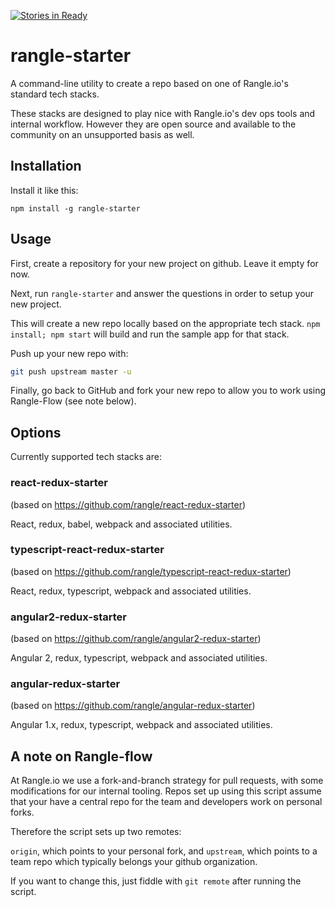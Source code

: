 [![Stories in Ready](https://badge.waffle.io/rangle/rangle-starter.png?label=ready&title=Ready)](https://waffle.io/rangle/rangle-starter)
# rangle-starter

A command-line utility to create a repo based on one of Rangle.io's standard tech stacks.

These stacks are designed to play nice with Rangle.io's dev ops tools and internal
workflow. However they are open source and available to the community on an
unsupported basis as well.

## Installation

Install it like this:

```
npm install -g rangle-starter
```

## Usage

First, create a repository for your new project on github. Leave it empty for
now.

Next, run `rangle-starter` and answer the questions in order to setup your new project.

This will create a new repo locally based on the appropriate tech stack.
`npm install; npm start` will build and run the sample app for that stack.

Push up your new repo with:

```sh
git push upstream master -u
```

Finally, go back to GitHub and fork your new repo to allow you to work using
Rangle-Flow (see note below).

## Options

Currently supported tech stacks are:

### react-redux-starter
(based on https://github.com/rangle/react-redux-starter)

React, redux, babel, webpack and associated utilities.

### typescript-react-redux-starter
(based on https://github.com/rangle/typescript-react-redux-starter)

React, redux, typescript, webpack and associated utilities.

### angular2-redux-starter

(based on https://github.com/rangle/angular2-redux-starter)

Angular 2, redux, typescript, webpack and associated utilities.

### angular-redux-starter

(based on https://github.com/rangle/angular-redux-starter)

Angular 1.x, redux, typescript, webpack and associated utilities.

## A note on Rangle-flow

At Rangle.io we use a fork-and-branch strategy for pull requests, with some
modifications for our internal tooling.  Repos set up using this script assume
that your have a central repo for the team and developers work on personal forks.

Therefore the script sets up two remotes:

`origin`, which points to your personal fork, and `upstream`, which points to
a team repo which typically belongs your github organization.

If you want to change this, just fiddle with `git remote` after running the
script.
